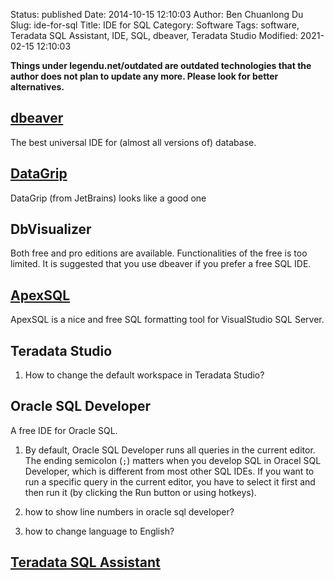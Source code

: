 Status: published
Date: 2014-10-15 12:10:03
Author: Ben Chuanlong Du
Slug: ide-for-sql
Title: IDE for SQL
Category: Software
Tags: software, Teradata SQL Assistant, IDE, SQL, dbeaver, Teradata Studio
Modified: 2021-02-15 12:10:03

**Things under legendu.net/outdated are outdated technologies that the author does not plan to update any more. Please look for better alternatives.**


## [dbeaver](http://www.legendu.net/misc/blog/tips-for-dbeaver)

The best universal IDE for (almost all versions of) database.

## [DataGrip](https://www.jetbrains.com/datagrip/)

DataGrip (from JetBrains) looks like a good one

## DbVisualizer

Both free and pro editions are available.
Functionalities of the free is too limited. 
It is suggested that you use dbeaver if you prefer a free SQL IDE.

## [ApexSQL](https://www.apexsql.com/)

ApexSQL is a nice and free SQL formatting tool for VisualStudio SQL Server.

## Teradata Studio

1. How to change the default workspace in Teradata Studio?

## Oracle SQL Developer

A free IDE for Oracle SQL.

1. By default, Oracle SQL Developer runs all queries in the current editor.
    The ending semicolon (`;`) matters when you develop SQL in Oracel SQL Developer,
    which is different from most other SQL IDEs.
    If you want to run a specific query in the current editor,
    you have to select it first and then run it (by clicking the Run button or using hotkeys).

2. how to show line numbers in oracle sql developer?

3. how to change language to English?

## [Teradata SQL Assistant](http://www.legendu.net/misc/blog/tips-for-teradata-sql-assistant)
